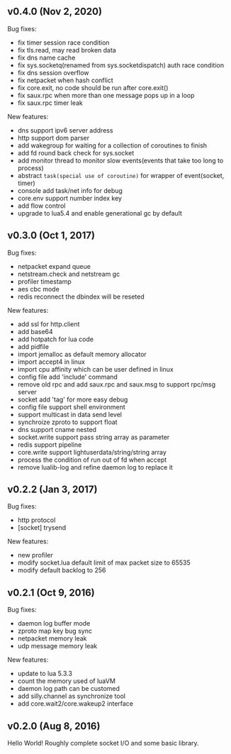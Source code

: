 ## v0.4.0 (Nov 2, 2020)
Bug fixes:

- fix timer session race condition
- fix tls.read, may read broken data
- fix dns name cache
- fix sys.socketq(renamed from sys.socketdispatch) auth race condition
- fix dns session overflow
- fix netpacket when hash conflict
- fix core.exit, no code should be run after core.exit()
- fix saux.rpc when more than one message pops up in a loop
- fix saux.rpc timer leak

New features:

- dns support ipv6 server address
- http support dom parser
- add wakegroup for waiting for a collection of coroutines to finish
- add fd round back check for sys.socket
- add monitor thread to monitor slow events(events that take too long to process)
- abstract `task(special use of coroutine)` for wrapper of event(socket, timer)
- console add task/net info for debug
- core.env support number index key
- add flow control
- upgrade to lua5.4 and enable generational gc by default

## v0.3.0 (Oct 1, 2017)
Bug fixes:

- netpacket expand queue
- netstream.check and netstream gc
- profiler timestamp
- aes cbc mode
- redis reconnect the dbindex will be reseted

New features:

- add ssl for http.client
- add base64
- add hotpatch for lua code
- add pidfile
- import jemalloc as default memory allocator
- import accept4 in linux
- import cpu affinity which can be user defined in linux
- config file add 'include' command
- remove old rpc and add saux.rpc and saux.msg to support rpc/msg server
- socket add 'tag' for more easy debug
- config file support shell environment
- support multicast in data send level
- synchroize zproto to support float
- dns support cname nested
- socket.write support pass string array as parameter
- redis support pipeline
- core.write support lightuserdata/string/string array
- process the condition of run out of fd when accept
- remove lualib-log and refine daemon log to replace it


## v0.2.2 (Jan 3, 2017)
Bug fixes:

- http protocol
- [socket] trysend

New features:

- new profiler
- modify socket.lua default limit of  max packet size to 65535
- modify default backlog to 256

## v0.2.1 (Oct 9, 2016)
Bug fixes:
- daemon log buffer mode
- zproto map key bug sync
- netpacket memory leak
- udp message memory leak

New features:
- update to lua 5.3.3
- count the memory used of luaVM
- daemon log path can be customed
- add silly.channel as synchronize tool
- add core.wait2/core.wakeup2 interface


## v0.2.0 (Aug 8, 2016)

Hello World!
Roughly complete socket I/O and some basic library.

